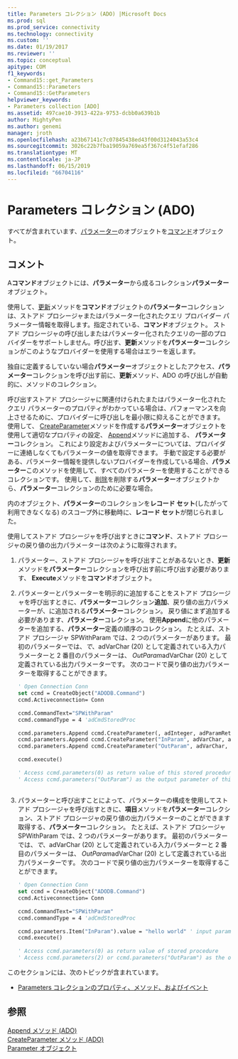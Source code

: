 ```yaml
---
title: Parameters コレクション (ADO) |Microsoft Docs
ms.prod: sql
ms.prod_service: connectivity
ms.technology: connectivity
ms.custom: ''
ms.date: 01/19/2017
ms.reviewer: ''
ms.topic: conceptual
apitype: COM
f1_keywords:
- Command15::get_Parameters
- Command15::Parameters
- Command15::GetParameters
helpviewer_keywords:
- Parameters collection [ADO]
ms.assetid: 497cae10-3913-422a-9753-dcbb0a639b1b
author: MightyPen
ms.author: genemi
manager: jroth
ms.openlocfilehash: a23b67141c7c07845438ed43f00d3124043a53c4
ms.sourcegitcommit: 3026c22b7fba19059a769ea5f367c4f51efaf286
ms.translationtype: MT
ms.contentlocale: ja-JP
ms.lasthandoff: 06/15/2019
ms.locfileid: "66704116"
---
```

# <a name="parameters-collection-ado"></a>Parameters コレクション (ADO)
すべてが含まれています、[パラメーター](../../../ado/reference/ado-api/parameter-object.md)のオブジェクトを[コマンド](../../../ado/reference/ado-api/command-object-ado.md)オブジェクト。  
  
## <a name="remarks"></a>コメント  
 A**コマンド**オブジェクトには、**パラメーター**から成るコレクション**パラメーター**オブジェクト。  
  
 使用して、[更新](../../../ado/reference/ado-api/refresh-method-ado.md)メソッドを**コマンド**オブジェクトの**パラメーター**コレクションは、ストアド プロシージャまたはパラメーター化されたクエリ プロバイダー パラメーター情報を取得します。指定されている、**コマンド**オブジェクト。 ストアド プロシージャの呼び出しまたはパラメーター化されたクエリの一部のプロバイダーをサポートしません。呼び出す、**更新**メソッドを**パラメーター**コレクションがこのようなプロバイダーを使用する場合はエラーを返します。  
  
 独自に定義するしていない場合**パラメーター**オブジェクトとしたアクセス、**パラメーター**コレクションを呼び出す前に、**更新**メソッド、ADO の呼び出しが自動的に、メソッドのコレクション。  
  
 呼び出すストアド プロシージャに関連付けられたまたはパラメーター化されたクエリ パラメーターのプロパティがわかっている場合は、パフォーマンスを向上させるために、プロバイダーに呼び出しを最小限に抑えることができます。 使用して、 [CreateParameter](../../../ado/reference/ado-api/createparameter-method-ado.md)メソッドを作成する**パラメーター**オブジェクトを使用して適切なプロパティの設定、 [Append](../../../ado/reference/ado-api/append-method-ado.md)メソッドに追加する、 **パラメーター**コレクション。 これにより設定およびパラメーターについては、プロバイダーに連絡しなくてもパラメーターの値を取得できます。 手動で設定する必要がある、パラメーター情報を提供しないプロバイダーを作成している場合、**パラメーター**このメソッドを使用して、すべてのパラメーターを使用することができるコレクションです。 使用して、[削除](../../../ado/reference/ado-api/delete-method-ado-parameters-collection.md)を削除する**パラメーター**オブジェクトから、**パラメーター**コレクションのために必要な場合。  
  
 内のオブジェクト、**パラメーター**のコレクションを**レコード セット**(したがって利用できなくなる) のスコープ外に移動時に、**レコード セット**が閉じられました。  
  
 使用してストアド プロシージャを呼び出すときに**コマンド**、ストアド プロシージャの戻り値の出力パラメーターは次のように取得されます。  
  
1.  パラメーター、ストアド プロシージャを呼び出すことがあるないとき、**更新**メソッドを**パラメーター**コレクションを呼び出す前に呼び出す必要があります、 **Execute**メソッドを**コマンド**オブジェクト。  
  
2.  パラメーターとパラメーターを明示的に追加することをストアド プロシージャを呼び出すときに、**パラメーター**コレクション**追加**、戻り値の出力パラメーターが、に追加される**パラメーター**コレクション。 戻り値にまず追加する必要があります、**パラメーター**コレクション。 使用**Append**に他のパラメーターを追加する、**パラメーター**定義の順序のコレクション。 たとえば、ストアド プロシージャ SPWithParam では、2 つのパラメーターがあります。 最初のパラメーターでは、*で*、adVarChar (20) として定義されている入力パラメーターと 2 番目のパラメーターは、 *OutParam*adVarChar (20) として定義されている出力パラメーターです。 次のコードで戻り値の出力パラメーターを取得することができます。  
  
    ```vb
    ' Open Connection Conn  
    set ccmd = CreateObject("ADODB.Command")  
    ccmd.Activeconnection= Conn  
  
    ccmd.CommandText="SPWithParam"  
    ccmd.commandType = 4 'adCmdStoredProc  
  
    ccmd.parameters.Append ccmd.CreateParameter(, adInteger, adParamReturnValue, , NULL)   ' return value  
    ccmd.parameters.Append ccmd.CreateParameter("InParam", adVarChar, adParamInput, 20, "hello world")   ' input parameter  
    ccmd.parameters.Append ccmd.CreateParameter("OutParam", adVarChar, adParamOutput, 20, NULL)   ' output parameter  
  
    ccmd.execute()  
  
    ' Access ccmd.parameters(0) as return value of this stored procedure  
    ' Access ccmd.parameters("OutParam") as the output parameter of this stored procedure.  
  
    ```  
  
3.  パラメーターと呼び出すことによって、パラメーターの構成を使用してストアド プロシージャを呼び出すときに、**項目**メソッドを**パラメーター**コレクション、ストアド プロシージャの戻り値の出力パラメーターのことができます取得する、**パラメーター**コレクション。 たとえば、ストアド プロシージャ SPWithParam では、2 つのパラメーターがあります。 最初のパラメーターでは、*で*、adVarChar (20) として定義されている入力パラメーターと 2 番目のパラメーターは、 *OutParam*adVarChar (20) として定義されている出力パラメーターです。 次のコードで戻り値の出力パラメーターを取得することができます。  
  
    ```vb
    ' Open Connection Conn  
    set ccmd = CreateObject("ADODB.Command")  
    ccmd.Activeconnection= Conn  
  
    ccmd.CommandText="SPWithParam"  
    ccmd.commandType = 4 'adCmdStoredProc  
  
    ccmd.parameters.Item("InParam").value = "hello world" ' input parameter  
    ccmd.execute()  
  
    ' Access ccmd.parameters(0) as return value of stored procedure  
    ' Access ccmd.parameters(2) or ccmd.parameters("OutParam") as the output parameter.  
    ```  
  
 このセクションには、次のトピックが含まれています。  
  
-   [Parameters コレクションのプロパティ、メソッド、およびイベント](../../../ado/reference/ado-api/parameters-collection-properties-methods-and-events.md)  
  
## <a name="see-also"></a>参照  
 [Append メソッド (ADO)](../../../ado/reference/ado-api/append-method-ado.md)   
 [CreateParameter メソッド (ADO)](../../../ado/reference/ado-api/createparameter-method-ado.md)   
 [Parameter オブジェクト](../../../ado/reference/ado-api/parameter-object.md)

